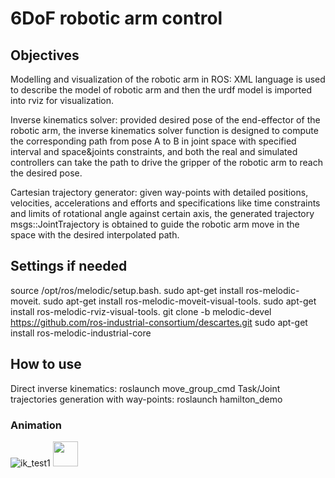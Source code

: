 # 6DoF robotic arm control

## Objectives
Modelling and visualization of the robotic arm in ROS: XML language is used to describe the model of robotic arm
and then the urdf model is imported into rviz for visualization.

Inverse kinematics solver: provided desired pose of the end-effector of the robotic arm, the inverse kinematics solver
function is designed to compute the corresponding path from pose A to B in joint space with specified interval and
space&joints constraints, and both the real and simulated controllers can take the path to drive the gripper of the
robotic arm to reach the desired pose.

Cartesian trajectory generator: given way-points with detailed positions, velocities, accelerations and efforts and
specifications like time constraints and limits of rotational angle against certain axis, the generated
trajectory msgs::JointTrajectory is obtained to guide the robotic arm move in the space with the desired interpolated
path.

## Settings if needed
source /opt/ros/melodic/setup.bash.
sudo apt-get install ros-melodic-moveit.
sudo apt-get install ros-melodic-moveit-visual-tools.
sudo apt-get install ros-melodic-rviz-visual-tools.
git clone -b melodic-devel https://github.com/ros-industrial-consortium/descartes.git
sudo apt-get install ros-melodic-industrial-core

## How to use
Direct inverse kinematics: roslaunch move_group_cmd
Task/Joint trajectories generation with way-points: roslaunch hamilton_demo
### Animation
![ik_test1](https://user-images.githubusercontent.com/58901415/126875317-2e8cf769-ff5f-40da-bbf3-f41aca2ad699.gif)
<img src="https://user-images.githubusercontent.com/58901415/126875317-2e8cf769-ff5f-40da-bbf3-f41aca2ad699.gif" width="40" height="40" />

